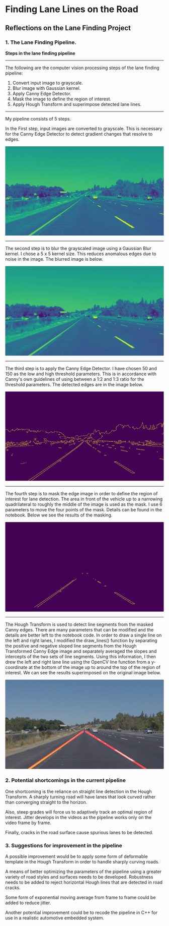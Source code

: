 # **Finding Lane Lines on the Road** 

## Reflections on the Lane Finding Project


[//]: # (Image References)

[image1]: ./saved_images/graysolidYellowLeft.jpg "Grayscale"
[image2]: ./saved_images/blursolidYellowLeft.jpg "Blurred"
[image3]: ./saved_images/edgessolidYellowLeft.jpg "Canny Edges"
[image4]: ./saved_images/maskedsolidYellowLeft.jpg "Masked"
[image5]: ./saved_images/outsolidYellowLeft.jpg "Hough Lanes"


### 1. The Lane Finding Pipeline.

**Steps in the lane finding pipeline**

---

The following are the computer vision processing steps of the lane finding pipeline:
1. Convert input image to grayscale. 
2. Blur image with Gaussian kernel.
3. Apply Canny Edge Detector.
4. Mask the image to define the region of interest.
5. Apply Hough Transform and superimpose detected lane lines.

---

My pipeline consists of 5 steps. 

In the First step, input images are converted to grayscale.  This is necessary for the Canny Edge Detector to detect gradient changes that resolve to edges.

![alt text][image1]

---

The second step is to blur the grayscaled image using a Gaussian Blur kernel.  I chose a 5 x 5 kernel size.  This reduces anomalous edges due to noise in the image. The blurred image is below.

![alt text][image2]

---

The third step is to apply the Canny Edge Detector.  I have chosen 50 and 150 as the low and high threshold parameters.  This is in accordance with Canny's own guidelines of using between a 1:2 and 1:3 ratio for the threshold parameters.  The detected edges are in the image below.

![alt text][image3]

---

The fourth step is to mask the edge image in order to define the region of interest for lane detection.  The area in front of the vehicle up to a narrowing quadrilateral to roughly the
middle of the image is used as the mask.  I use 6 parameters to move the four points of the mask. Details can be found in the notebook.  Below we see the results of the masking.

![alt text][image4]

---

The Hough Transform is used to detect line segments from the masked Canny edges.  There are many parameters that can be modified and the details are better left to the notebook code.
In order to draw a single line on the left and right lanes, I modified the draw_lines() function by separating the positive and negative sloped line segments from the Hough Transformed Canny Edge image and separately averaged the slopes and intercepts of the two sets of line segments.  Using this information, I then drew the left and right lane line using the OpenCV line function from a y-coordinate at the bottom of the image up to around the top of the region of interest.  We can see the results superimposed on the original image below.


![alt text][image5]

### 2. Potential shortcomings in the current pipeline


One shortcoming is the reliance on straight line detection in the Hough Transform.  A sharply turning road will have lanes that look curved rather than converging straight to the horizon.

Also, steep grades will force us to adaptively track an optimal region of interest.  Jitter develops in the videos as the pipeline works only on the video frame by frame.

Finally, cracks in the road surface cause spurious lanes to be detected.


### 3. Suggestions for improvement in the pipeline

A possible improvement would be to apply some form of deformable template in the Hough Transform in order to handle sharply curving roads.

A means of better optimizing the parameters of the pipeline using a greater variety of road styles and surfaces needs to be developed.  Robustness needs to be added to reject horizontal Hough lines that are detected in road cracks.

Some form of exponential moving average from frame to frame could be added to reduce jitter.

Another potential improvement could be to recode the pipeline in C++ for use in a realistic automotive embedded system.
